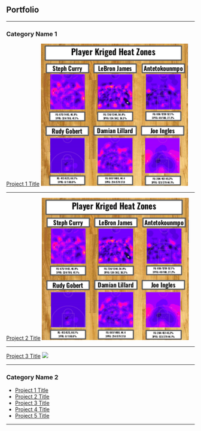 ## Portfolio

---

### Category Name 1 

[Project 1 Title](/test_page.md)
![Heat Maps](images/player-heatmaps.png)

---
[Project 2 Title](/pdf/sample_presentation.pdf)
<img src="images/player-heatmaps.png?raw=true"/>

---
[Project 3 Title](http://example.com/)
<img src="images/dummy_thumbnail.jpg?raw=true"/>

---

### Category Name 2

- [Project 1 Title](http://example.com/)
- [Project 2 Title](http://example.com/)
- [Project 3 Title](http://example.com/)
- [Project 4 Title](http://example.com/)
- [Project 5 Title](http://example.com/)

---
